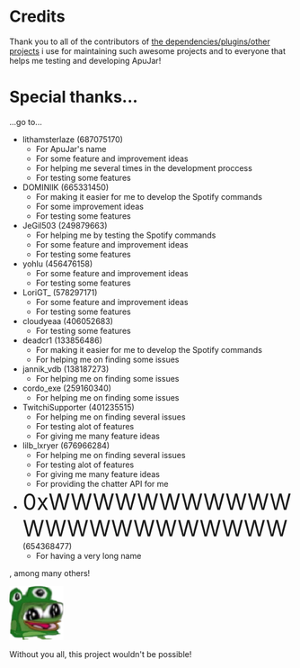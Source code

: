# Credits

Thank you to all of the contributors of [the dependencies/plugins/other projects](/general/dependencies.html) i use for maintaining such awesome projects and to everyone that helps me testing and developing ApuJar!

# Special thanks...

...go to...

* lithamsterlaze (687075170)
    * For ApuJar's name
    * For some feature and improvement ideas
    * For helping me several times in the development proccess
    * For testing some features
* DOMINllK (665331450)
    * For making it easier for me to develop the Spotify commands
    * For some improvement ideas
    * For testing some features
* JeGil503 (249879663)
    * For helping me by testing the Spotify commands
    * For some feature and improvement ideas
    * For testing some features
* yohlu (456476158)
    * For some feature and improvement ideas
    * For testing some features
* LoriGT_ (578297171)
    * For some feature and improvement ideas
    * For testing some features
* cloudyeaa (406052683)
    * For testing some features
* deadcr1 (133856486)
    * For making it easier for me to develop the Spotify commands
    * For helping me on finding some issues
* jannik_vdb (138187273)
    * For helping me on finding some issues
* cordo_exe (259160340)
    * For helping me on finding some issues
* TwitchiSupporter (401235515)
    * For helping me on finding several issues
    * For testing alot of features
    * For giving me many feature ideas
* lilb_lxryer (676966284)
    * For helping me on finding several issues
    * For testing alot of features
    * For giving me many feature ideas
    * For providing the chatter API for me
* <span class="holyshithowlongisthisname">0xWWWWWWWWWWWWWWWWWWWWWWW</span> (654368477)
    * For having a very long name

, among many others!

![beepoHappy](https://raw.githubusercontent.com/BlockyDotJar/ApuJar-Website/main/docs/assets/images/beepoHappy.png)

Without you all, this project wouldn't be possible!

<style>
    .holyshithowlongisthisname {
        font-size: 39px;
    }
</style>